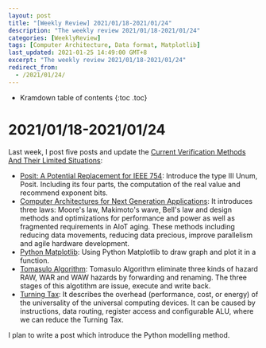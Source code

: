 ```yaml
---
layout: post
title: "[Weekly Review] 2021/01/18-2021/01/24"
description: "The weekly review 2021/01/18-2021/01/24"
categories: [WeeklyReview]
tags: [Computer Architecture, Data format, Matplotlib]
last_updated: 2021-01-25 14:49:00 GMT+8
excerpt: "The weekly review 2021/01/18-2021/01/24"
redirect_from:
  - /2021/01/24/
---
```


* Kramdown table of contents
{:toc .toc}
# 2021/01/18-2021/01/24

Last week, I post five posts and update the [Current Verification Methods And Their Limited Situations](https://singularitykchen.github.io/blog/2021/01/11/Survey-Limitations-of-Current-Verification-Methods/):

+ [Posit: A Potential Replacement for IEEE 754](https://singularitykchen.github.io/blog/2021/01/18/Glean-Posit-Data-Format/): Introduce the type III Unum, Posit. Including its four parts, the computation of the real value and recommend exponent bits.
+ [Computer Architectures for Next Generation Applications](https://singularitykchen.github.io/blog/2021/01/18/Glean-comp-arch-for-next-gen-applications/): It introduces three laws: Moore's law, Makimoto's wave, Bell's  law and design methods and optimizations for performance and power as  well as fragmented requirements in AIoT aging. These methods including  reducing data movements, reducing data precious, improve parallelism and agile hardware development.
+ [Python Matplotlib](https://singularitykchen.github.io/blog/2021/01/22/Code-Study-Python-Matplotlib/): Using Python Matplotlib to draw graph and plot it in a function.
+ [Tomasulo Algorithm](https://singularitykchen.github.io/blog/2021/01/24/Glean-Tomasulo/): Tomasulo Algorithm eliminate three kinds of hazard RAW, WAR and  WAW hazards by forwarding and renaming. The three stages of this  algotithm are issue, execute and write back.
+ [Turning Tax](https://singularitykchen.github.io/blog/2021/01/24/Glean-Turing-Tax/):  It describes the overhead (performance, cost, or energy) of the  universality of the universal computing devices. It can be caused by instructions, data routing, register access and configurable ALU, where  we can reduce the Turning Tax.

I plan to write a post which introduce the Python modelling method.
